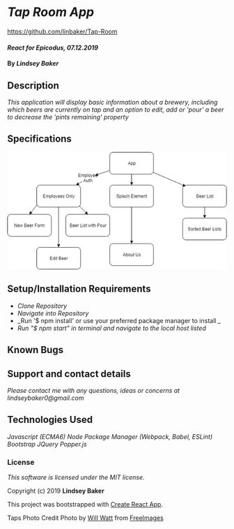 # _Tap Room App_

https://github.com/linbaker/Tap-Room


#### _React for Epicodus, 07.12.2019_

#### By _**Lindsey Baker**_

## Description

_This application will display basic information about a brewery, including which beers are currently on tap and an option to edit, add or 'pour' a beer to decrease the 'pints remaining' property_


## Specifications

![ss1](https://github.com/linbaker/Tap-Room/blob/master/diagram.jpg)

## Setup/Installation Requirements

* _Clone Repository_
* _Navigate into Repository_
* _Run '$ npm install' or use your preferred package manager to install _
* _Run "$ npm start" in terminal and navigate to the local host listed_




## Known Bugs


## Support and contact details

_Please contact me with any questions, ideas or concerns at lindseybaker0@gmail.com_

## Technologies Used

_Javascript (ECMA6)_
_Node Package Manager (Webpack, Babel, ESLint)_
_Bootstrap_
_JQuery_
_Popper.js_


### License

*This software is licensed under the MIT license.*

Copyright (c) 2019 **Lindsey Baker**

This project was bootstrapped with [Create React App](https://github.com/facebook/create-react-app).


Taps Photo Credit
Photo by <a href="/photographer/wfwatt-59362">Will Watt</a> from <a href="https://freeimages.com/">FreeImages</a>
